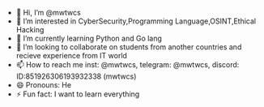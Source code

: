 - 👋 Hi, I’m @mwtwcs
- 👀 I’m interested in CyberSecurity,Programming Language,OSINT,Ethical Hacking
- 🌱 I’m currently learning Python and Go lang
- 💞️ I’m looking to collaborate on students from another countries and recieve experience from IT world
- 📫 How to reach me inst: @mwtwcs, telegram: @mwtwcs, discord: ID:851926306193932338 (mwtwcs)
- 😄 Pronouns: He
- ⚡ Fun fact: I want to learn everything

<!---
mwtwcs/mwtwcs is a ✨ special ✨ repository because its `README.md` (this file) appears on your GitHub profile.
You can click the Preview link to take a look at your changes.
--->
